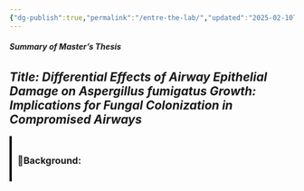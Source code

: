 ```yaml
---
{"dg-publish":true,"permalink":"/entre-the-lab/","updated":"2025-02-10T11:21:40.525+00:00"}
---
```


###### **Summary of Master’s Thesis**
## **_Title: Differential Effects of Airway Epithelial Damage on Aspergillus fumigatus Growth: Implications for Fungal Colonization in Compromised Airways_**

<div class="toggle-section" onclick="toggleInfo(this)">
    <h3 class="toggle-title">🔹<strong>Background:</strong></h3>
    <div class="toggle-content">
        <ul>
            <li><em>Aspergillus fumigatus (A. fumigatus)</em> is a major respiratory pathogen, posing risks to individuals with weakened airway barriers (e.g., asthma patients).</li>
            <li>Damage to airway epithelial cells (AECs) can disrupt the epithelial barrier and immune defenses, potentially enhancing fungal colonization, though excessive damage may also inhibit colonization by creating an inhospitable environment.</li>
        </ul>
    </div>
</div>



<html lang="en">
<head>
    <meta charset="UTF-8">
    <meta name="viewport" content="width=device-width, initial-scale=1.0">
    <title>Toggle Example</title>
    <style>
        .toggle-section {
            cursor: pointer;
            padding: 10px;
            border-left: 4px solid #000;
            margin-bottom: 10px;
            transition: all 0.3s ease;
        }

        .toggle-title {
            font-size: 18px;
            color: #333;
            margin: 0;
        }

        .toggle-content {
            display: none;
            padding-left: 15px;
            font-size: 14px;
            color: #555;
        }

        /* Show content when active */
        .toggle-section.active .toggle-content {
            display: block;
        }
    </style>
</head>
<body>

    <div class="toggle-section">
        <h3 class="toggle-title">🔹<strong>Background:</strong></h3>
        <div class="toggle-content">
            <ul>
                <li><em>Aspergillus fumigatus (A. fumigatus)</em> is a major respiratory pathogen, posing risks to individuals with weakened airway barriers (e.g., asthma patients).</li>
                <li>Damage to airway epithelial cells (AECs) can disrupt the epithelial barrier and immune defenses, potentially enhancing fungal colonization, though excessive damage may also inhibit colonization by creating an inhospitable environment.</li>
            </ul>
        </div>
    </div>
</body>
</html>



#### 🔹**Background:**
- _Aspergillus fumigatus (A. fumigatus)_ is a major respiratory pathogen, posing risks to individuals with weakened airway barri ers (e.g., asthma patients).
- Damage to airway epithelial cells (AECs) can disrupt the epithelial barrier and immune defenses, potentially enhancing fungal colonization, though excessive damage may also inhibit colonization by creating an inhospitable environment.
#### 🔹**Research Objectives:**
- Assess the impact of gliotoxin, house dust mite (HDM) allergens, and staurosporine (StP) on AEC damage and fungal spore growth.
- Explore the correlation between the extent of AEC damage and fungal spore growth, providing insights into mechanisms of colonization.
- Determine whether specific damaged condition inhibit or promoted fungal growth.
- Investigate innate inflammatory responses induced by cell damage (via IL-8 levels) and their role in fungal persistence.
#### 🔹**Methods:**
- A549 human lung cells were treated with gliotoxin, HDM, and StP to model different types of damage: general fungal infection with oxidative stress, allergen-induced damage, and controlled apoptosis.
- Cytotoxicity was measured using Lactate dehydrogenase (LDH) release assays (quantitiative data).
- Spore growth was evaluated through optical density measurements (correlational data).
- Inflammatory responses were assessed by measuring interleukin-8 expression with ELISA.
- Data were analysed via GraphPad Prism through statistical tests included Shapiro-Wilk test, t-tests and Mann-Whitney tests.
#### 🔹**Results:**
- Gliotoxin:
	- Induced high and significant cytotoxicity.
	- Surprisingly inhibited or had no effect on spore growth.
	- Comparative results suggested excessive damage disrupted fungal colonization.
	- Highlighted the importance of self-protection mechanisms against exogenous gliotoxin.
- HDM:
	- Caused mild cytotoxicity with enhancing fungal spore growth.
	- Possibly altered immune signaling, creating a favorable environment for fungal persistence.
	- IL-8 levels indicated that fungal spores primarily drive the inflammatory response rather than allergens.
- Staurosporine:
	- Induced moderate apoptosis and suppressed fungal growth.
	- Suggested potential anti-fungal properties.
	- Findings align with previously reported anti-fungal properties of STP on other fungal species.
- **Conclusions**:
	- The relationship between AEC damage and fungal colonization is complex.
	- Excessive damage impairs fungal growth, while moderate damage may facilitate colonization.
	- Combination of the allergen HDM and _A. fumigatus_ did not synergistically enhance inflammation.
	- The prescence of _A. fumigatus_ spores significantly increase both cytotoxicity and IL-8 expression.
- Therapeutic strategies should:
	- Protect AEC integrity.
	- Modulate immune responses to prevent fungal persistence.
	- Findings highlight the potential for targeting immune pathways and preserving epithelial barriers in diseases like asthma.
- More research is needed on:
	- The interplay between allergic inflammatory responses and airway fungal infections.

